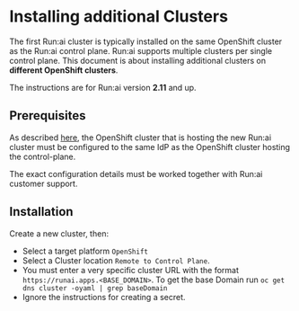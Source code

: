 # Installing additional Clusters

The first Run:ai cluster is typically installed on the same OpenShift cluster as the Run:ai control plane. Run:ai supports multiple clusters per single control plane. This document is about installing additional clusters on __different OpenShift clusters__.

The instructions are for Run:ai version __2.11__ and up.

## Prerequisites

As described [here](./prerequisites.md#openshift), the OpenShift cluster that is hosting the new Run:ai cluster must be configured to the same IdP as the OpenShift cluster hosting the control-plane. 

The exact configuration details must be worked together with Run:ai customer support. 

## Installation

Create a new cluster, then:

* Select a target platform `OpenShift` 
* Select a Cluster location `Remote to Control Plane`.
* You must enter a very specific cluster URL with the format `https://runai.apps.<BASE_DOMAIN>`. To get the base Domain run `oc get dns cluster -oyaml | grep baseDomain`
* Ignore the instructions for creating a secret.

